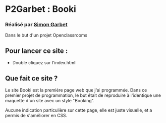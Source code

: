 # P2Garbet : Booki

### Réalisé par [Simon Garbet](https://www.simongarbet.com)
Dans le but d'un projet Openclassrooms

## Pour lancer ce site :

- Double cliquez sur l'index.html


## Que fait ce site ?

Le site Booki est la première page web que j'ai programmée. 
Dans ce premier projet de programmation, le but était de reproduire à l'identique une maquette d'un site avec un style "Booking".

Aucune indication particulière sur cette page, elle est juste visuelle, et a permis de s'améliorer en CSS.

